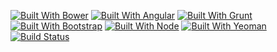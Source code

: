 
[![Built With Bower](https://pixel-cookers.github.io/built-with-badges/bower/bower-short-flat.png)](http://bower.io/)
[![Built With Angular](https://pixel-cookers.github.io/built-with-badges/angular/angular-short-flat.png)](http://angularjs.org/)
[![Built With Grunt](https://pixel-cookers.github.io/built-with-badges/grunt/grunt-short-flat.png)](http://gruntjs.com/)
[![Built With Bootstrap](https://pixel-cookers.github.io/built-with-badges/bootstrap/bootstrap-short-flat.png)](http://getbootstrap.com/)
[![Built With Node](https://pixel-cookers.github.io/built-with-badges/node/node-short-flat.png)](http://nodejs.org/)
[![Built With Yeoman](https://pixel-cookers.github.io/built-with-badges/yeoman/yeoman-short-flat.png)](http://yeoman.io/)
[![Build Status](https://magnum.travis-ci.com/brutalhonesty/inb4.us.svg?token=zxBYEzkCTAvkJDDncTbZ&branch=master)](https://magnum.travis-ci.com/brutalhonesty/inb4.us)
